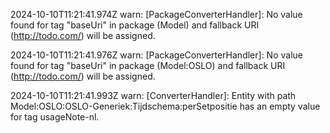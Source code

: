 2024-10-10T11:21:41.974Z warn: [PackageConverterHandler]: No value found for tag "baseUri" in package (Model) and fallback URI (http://todo.com/) will be assigned.

2024-10-10T11:21:41.976Z warn: [PackageConverterHandler]: No value found for tag "baseUri" in package (Model:OSLO) and fallback URI (http://todo.com/) will be assigned.

2024-10-10T11:21:41.993Z warn: [ConverterHandler]: Entity with path Model:OSLO:OSLO-Generiek:Tijdschema:perSetpositie has an empty value for tag usageNote-nl.

